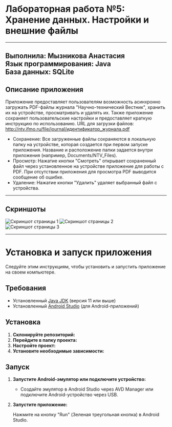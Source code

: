 # Лабораторная работа №5: Хранение данных. Настройки и внешние файлы
---
Выполнила: **Мызникова Анастасия**  
Язык программирования: **Java**   
База данных: **SQLite**
---
## Описание приложения
Приложение предоставляет пользователям возможность асинхронно загружать PDF-файлы журнала
"Научно-технический Вестник", хранить их на устройстве, просматривать и удалять их. 
Также приложение сохраняет пользовательские настройки и предоставляет краткую инструкцию по 
использованию. URL для загрузки файлов: http://ntv.ifmo.ru/file/journal/идентификатор_журнала.pdf
- Сохранение:
Все загруженные файлы сохраняются в локальную папку на устройстве, которая создается при первом запуске приложения.
Название и расположение папки задается внутри приложения (например, Documents/NTV_Files).
- Просмотр:
  Нажатие кнопки "Смотреть" открывает сохраненный файл через установленное на устройстве приложение для работы с PDF.
  При отсутствии приложения для просмотра PDF выводится сообщение об ошибке.
- Удаление:
  Нажатие кнопки "Удалить" удаляет выбранный файл с устройства.

---
## Скриншоты

![Скриншот страницы 1](screenshots/screen1.png)
![Скриншот страницы 2](screenshots/screen2.png)
![Скриншот страницы 3](screenshots/screen3.png)


---
# Установка и запуск приложения

Следуйте этим инструкциям, чтобы установить и запустить приложение на своем компьютере.

## Требования

- Установленный [Java JDK](https://www.oracle.com/java/technologies/javase-jdk11-downloads.html) (версия 11 или выше)
- Установленный [Android Studio](https://developer.android.com/studio) (для Android-приложений)

## Установка

1. **Склонируйте репозиторий:**
2. **Перейдите в папку проекта:**
3. **Настройте проект:**
4. **Установите необходимые зависимости:**

## Запуск

1. **Запустите Android-эмулятор или подключите устройство:**
    - Создайте эмулятор в Android Studio через AVD Manager или подключите Android-устройство через USB.

2. **Запустите приложение:**

   Нажмите на кнопку "Run" (Зеленая треугольная кнопка) в Android Studio.